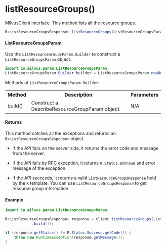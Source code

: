 # listResourceGroups()

MilvusClient interface. This method lists all the resource groups.

```java
R<ListResourceGroupsResponse> listResourceGroups(ListResourceGroupsParam requestParam);
```

#### ListResourceGroupsParam

Use the `ListResourceGroupsParam.Builder` to construct a `ListResourceGroupsParam` object.

```java
import io.milvus.param.ListResourceGroupsParam;
ListResourceGroupsParam.Builder builder = ListResourceGroupsParam.newBuilder();
```

Methods of `ListResourceGroupsParam.Builder`:

<table>
    <tr>
        <th>Method</th>
        <th>Description</th>
        <th>Parameters</th>
    </tr>
    <tr>
        <td>build()</td>
        <td>Construct a DescribeResourceGroupParam object.</td>
        <td>N/A</td>
    </tr>
</table>

#### Returns

This method catches all the exceptions and returns an `R<ListResourceGroupsResponse>` object.

- If the API fails on the server side, it returns the error code and message from the server.

- If the API fails by RPC exception, it returns `R.Status.Unknown` and error message of the exception.

- If the API succeeds, it returns a valid `ListResourceGroupsResponse` held by the `R` template. You can use `ListResourceGroupsResponse` to get resource group information.

#### Example

```java
import io.milvus.param.ListResourceGroupsParam;

R<ListResourceGroupsResponse> response = client.listResourceGroups(ListResourceGroupsParam.newBuilder()
            .build());

if (response.getStatus() != R.Status.Success.getCode()) {
    throw new RuntimeException(response.getMessage());
}
```
